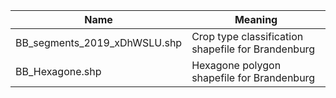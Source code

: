 
| Name | Meaning |
| --------|-------|
| BB_segments_2019_xDhWSLU.shp | Crop type classification shapefile for Brandenburg |
| BB_Hexagone.shp | Hexagone polygon shapefile for Brandenburg |
